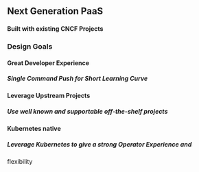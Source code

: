 ## Next Generation PaaS

#### Built with existing CNCF Projects


### Design Goals

#### Great Developer Experience

##### Single Command Push for Short Learning Curve

#### Leverage Upstream Projects

##### Use well known and supportable off-the-shelf projects

#### Kubernetes native

##### Leverage Kubernetes to give a strong Operator Experience and
flexibility
